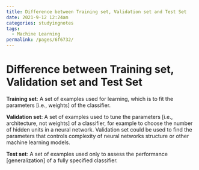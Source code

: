 ```yaml
---
title: Difference between Training set, Validation set and Test Set
date: 2021-9-12 12:24am
categories: studyingnotes
tags: 
  - Machine Learning
permalink: /pages/6f6732/
---
```


# Difference between Training set, Validation set and Test Set

**Training set**: A set of examples used for learning, which is to fit the parameters [i.e., weights] of the classifier. 

**Validation set**: A set of examples used to tune the parameters [i.e., architecture, not weights] of a classifier, for example to choose the number of hidden units in a neural network. Validation set could be used to find the parameters that controls complexity of neural networks structure or other machine learning models.

**Test set**: A set of examples used only to assess the performance [generalization] of a fully specified classifier. 

